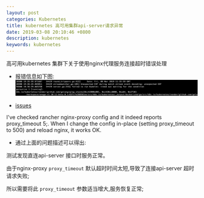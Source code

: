 ```yaml
---
layout: post
categories: Kubernetes
title: kubernetes 高可用集群api-server请求异常
date: 2019-03-08 20:10:46 +0800
description: kubernetes
keywords: kubernetes
---
```


高可用kubernetes 集群下关于使用nginx代理服务连接超时错误处理


- 报错信息如下图:
![](https://raw.githubusercontent.com/jevic/images/master/kubernetes/k8s-nginx-proxy-error.png)


- [issues](https://github.com/rancher/rancher/issues/14971)

 
I've checked rancher nginx-proxy config and it indeed reports proxy_timeout 5;. When I change the config in-place (setting proxy_timeout to 500) and reload nginx, it works OK.



- 通过上面的问题描述可以得出: 

测试发现直连api-server 接口时服务正常。

由于nginx-proxy `proxy_timeout` 默认超时时间太短,导致了连接api-server 超时请求失败;

所以需要将此 `proxy_timeout` 参数适当增大,服务恢复正常;
